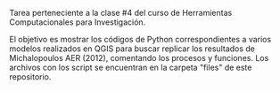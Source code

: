 Tarea perteneciente a la clase #4 del curso de Herramientas Computacionales para Investigación.

El objetivo es mostrar los códigos de Python correspondientes a varios modelos realizados en QGIS para buscar replicar los resultados de Michalopoulos AER (2012), comentando los procesos y funciones. Los archivos con los script se encuentran en la carpeta "files" de este repositorio. 
